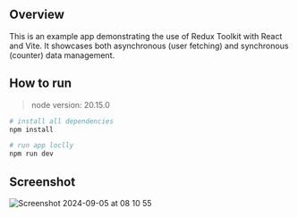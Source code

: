 ## Overview

This is an example app demonstrating the use of Redux Toolkit with React and Vite. It showcases both asynchronous (user fetching) and synchronous (counter) data management.

## How to run

> node version: 20.15.0

```sh
# install all dependencies
npm install

# run app loclly
npm run dev
```

## Screenshot

![Screenshot 2024-09-05 at 08 10 55](https://github.com/user-attachments/assets/8927a34b-b2e1-4fcd-a82a-43fa5f7df6bc)
